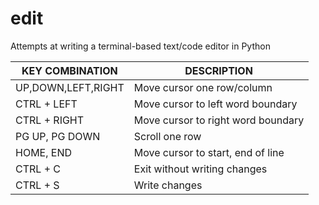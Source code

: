# edit
Attempts at writing a terminal-based text/code editor in Python

| KEY COMBINATION     | DESCRIPTION                           |
| ------------------- | ------------------------------------- |
| UP,DOWN,LEFT,RIGHT  | Move cursor one row/column            |
| CTRL + LEFT         | Move cursor to left word boundary     |
| CTRL + RIGHT        | Move cursor to right word boundary    |
| PG UP, PG DOWN      | Scroll one row                        |
| HOME, END           | Move cursor to start, end of line     |
| CTRL + C            | Exit without writing changes          |
| CTRL + S            | Write changes                         |
